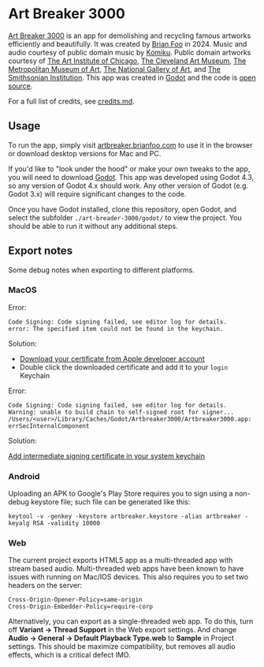 # Art Breaker 3000

[Art Breaker 3000](https://artbreaker.brianfoo.com/) is an app for demolishing and recycling famous artworks efficiently and beautifully. It was created by [Brian Foo](https://brianfoo.com/) in 2024. Music and audio courtesy of public domain music by [Komiku](https://freemusicarchive.org/music/Komiku/). Public domain artworks courtesy of [The Art Institute of Chicago](https://www.artic.edu/), [The Cleveland Art Museum](https://www.clevelandart.org/), [The Metropolitan Museum of Art](https://www.metmuseum.org/), [The National Gallery of Art](https://www.nga.gov/), and [The Smithsonian Institution](https://www.si.edu/). This app was created in [Godot](https://godotengine.org/) and the code is [open source](https://github.com/beefoo/art-breaker-3000/blob/main/LICENSE).

For a full list of credits, see [credits.md](https://github.com/beefoo/art-breaker-3000/blob/main/credits.md).

## Usage

To run the app, simply visit [artbreaker.brianfoo.com](https://artbreaker.brianfoo.com/) to use it in the browser or download desktop versions for Mac and PC.

If you'd like to "look under the hood" or make your own tweaks to the app, you will need to download [Godot](https://godotengine.org/). This app was developed using Godot 4.3, so any version of Godot 4.x should work.  Any other version of Godot (e.g. Godot 3.x) will require significant changes to the code.

Once you have Godot installed, clone this repository, open Godot, and select the subfolder `./art-breader-3000/godot/` to view the project. You should be able to run it without any additional steps.

## Export notes

Some debug notes when exporting to different platforms.

### MacOS

Error:

```
Code Signing: Code signing failed, see editor log for details.
error: The specified item could not be found in the keychain.
```

Solution:

- [Download your certificate from Apple developer account](https://developer.apple.com/account/resources/certificates/list)
- Double click the downloaded certificate and add it to your `login` Keychain

Error:

```
Code Signing: Code signing failed, see editor log for details.
Warning: unable to build chain to self-signed root for signer...
/Users/<user>/Library/Caches/Godot/Artbreaker3000/Artbreaker3000.app: errSecInternalComponent
```

Solution:

[Add intermediate signing certificate in your system keychain](https://stackoverflow.com/a/66083449)

### Android

Uploading an APK to Google's Play Store requires you to sign using a non-debug keystore file; such file can be generated like this:

```
keytool -v -genkey -keystore artbreaker.keystore -alias artbreaker -keyalg RSA -validity 10000
```

### Web

The current project exports HTML5 app as a multi-threaded app with stream based audio. Multi-threaded web apps have been known to have issues with running on Mac/IOS devices. This also requires you to set two headers on the server:

```
Cross-Origin-Opener-Policy=same-origin
Cross-Origin-Embedder-Policy=require-corp
```

Alternatively, you can export as a single-threaded web app. To do this, turn off **Variant -> Thread Support** in the Web export settings. And change **Audio -> General -> Default Playback Type.web** to **Sample** in Project settings. This should be maximize compatibility, but removes all audio effects, which is a critical defect IMO.